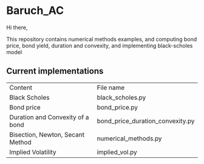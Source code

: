 # Baruch_AC

Hi there,

This repository contains numerical methods examples, and computing bond price, bond yield, duration and convexity, and implementing black-scholes model

## Current implementations

<table>
    <tr>
      <td>Content</td>
      <td>File name</td>
    </tr>
    <tr>
        <td>Black Scholes</td>
        <td>black_scholes.py</td>
    <tr>
        <td>Bond price</td>
        <td>bond_price.py</td>
    </tr>
    <tr>
        <td>Duration and Convexity of a bond</td>
        <td>bond_price_duration_convexity.py</td>
    </tr>
    <tr>
        <td>Bisection, Newton, Secant Method</td>
        <td>numerical_methods.py</td>
    </tr>
    <tr>
        <td>Implied Volatility</td>
        <td>implied_vol.py</td>
    </tr>
</table>
